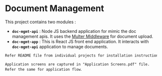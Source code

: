 # Document Management 

This project contains two modules :
 + **`doc-mgmt-api`** : Node JS backend application for mimic the doc management apis. It uses the [Multer Middleware](https://www.npmjs.com/package/multer) for document upload. 
 + **`doc-mgmt-app`** : This is React JS front end application. It interacts with **`doc-mgmt-api`** application to manage documents.

```sh
Refer README file from individual projects for installation instructions
```

`Application screens are captured in "Application Screens.pdf" file. Refer the same for application flow`. 


